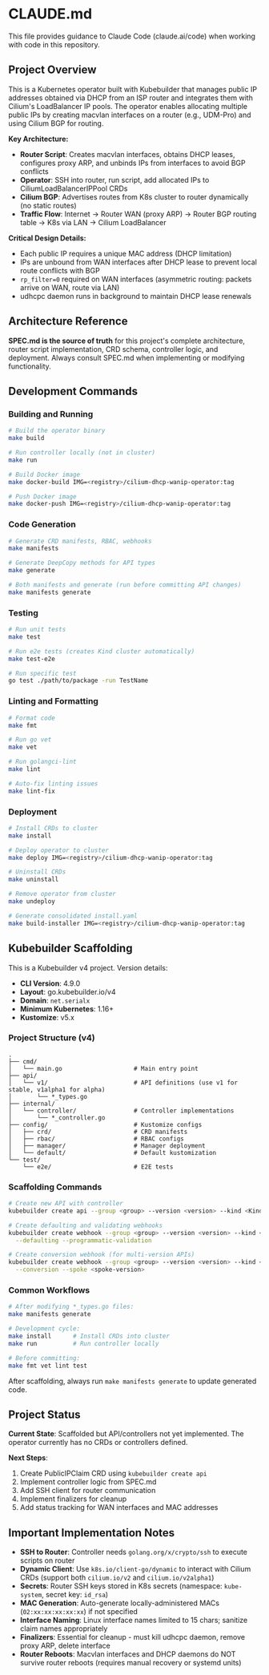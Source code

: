 # CLAUDE.md

This file provides guidance to Claude Code (claude.ai/code) when working with code in this repository.

## Project Overview

This is a Kubernetes operator built with Kubebuilder that manages public IP addresses obtained via DHCP from an ISP router and integrates them with Cilium's LoadBalancer IP pools. The operator enables allocating multiple public IPs by creating macvlan interfaces on a router (e.g., UDM-Pro) and using Cilium BGP for routing.

**Key Architecture:**
- **Router Script**: Creates macvlan interfaces, obtains DHCP leases, configures proxy ARP, and unbinds IPs from interfaces to avoid BGP conflicts
- **Operator**: SSH into router, run script, add allocated IPs to CiliumLoadBalancerIPPool CRDs
- **Cilium BGP**: Advertises routes from K8s cluster to router dynamically (no static routes)
- **Traffic Flow**: Internet → Router WAN (proxy ARP) → Router BGP routing table → K8s via LAN → Cilium LoadBalancer

**Critical Design Details:**
- Each public IP requires a unique MAC address (DHCP limitation)
- IPs are unbound from WAN interfaces after DHCP lease to prevent local route conflicts with BGP
- `rp_filter=0` required on WAN interfaces (asymmetric routing: packets arrive on WAN, route via LAN)
- udhcpc daemon runs in background to maintain DHCP lease renewals

## Architecture Reference

**SPEC.md is the source of truth** for this project's complete architecture, router script implementation, CRD schema, controller logic, and deployment. Always consult SPEC.md when implementing or modifying functionality.

## Development Commands

### Building and Running
```bash
# Build the operator binary
make build

# Run controller locally (not in cluster)
make run

# Build Docker image
make docker-build IMG=<registry>/cilium-dhcp-wanip-operator:tag

# Push Docker image
make docker-push IMG=<registry>/cilium-dhcp-wanip-operator:tag
```

### Code Generation
```bash
# Generate CRD manifests, RBAC, webhooks
make manifests

# Generate DeepCopy methods for API types
make generate

# Both manifests and generate (run before committing API changes)
make manifests generate
```

### Testing
```bash
# Run unit tests
make test

# Run e2e tests (creates Kind cluster automatically)
make test-e2e

# Run specific test
go test ./path/to/package -run TestName
```

### Linting and Formatting
```bash
# Format code
make fmt

# Run go vet
make vet

# Run golangci-lint
make lint

# Auto-fix linting issues
make lint-fix
```

### Deployment
```bash
# Install CRDs to cluster
make install

# Deploy operator to cluster
make deploy IMG=<registry>/cilium-dhcp-wanip-operator:tag

# Uninstall CRDs
make uninstall

# Remove operator from cluster
make undeploy

# Generate consolidated install.yaml
make build-installer IMG=<registry>/cilium-dhcp-wanip-operator:tag
```

## Kubebuilder Scaffolding

This is a Kubebuilder v4 project. Version details:
- **CLI Version**: 4.9.0
- **Layout**: go.kubebuilder.io/v4
- **Domain**: `net.serialx`
- **Minimum Kubernetes**: 1.16+
- **Kustomize**: v5.x

### Project Structure (v4)

```
.
├── cmd/
│   └── main.go                    # Main entry point
├── api/
│   └── v1/                        # API definitions (use v1 for stable, v1alpha1 for alpha)
│       └── *_types.go
├── internal/
│   └── controller/                # Controller implementations
│       └── *_controller.go
├── config/                        # Kustomize configs
│   ├── crd/                       # CRD manifests
│   ├── rbac/                      # RBAC configs
│   ├── manager/                   # Manager deployment
│   └── default/                   # Default kustomization
└── test/
    └── e2e/                       # E2E tests
```

### Scaffolding Commands

```bash
# Create new API with controller
kubebuilder create api --group <group> --version <version> --kind <Kind>

# Create defaulting and validating webhooks
kubebuilder create webhook --group <group> --version <version> --kind <Kind> \
  --defaulting --programmatic-validation

# Create conversion webhook (for multi-version APIs)
kubebuilder create webhook --group <group> --version <version> --kind <Kind> \
  --conversion --spoke <spoke-version>
```

### Common Workflows

```bash
# After modifying *_types.go files:
make manifests generate

# Development cycle:
make install      # Install CRDs into cluster
make run          # Run controller locally

# Before committing:
make fmt vet lint test
```

After scaffolding, always run `make manifests generate` to update generated code.

## Project Status

**Current State**: Scaffolded but API/controllers not yet implemented. The operator currently has no CRDs or controllers defined.

**Next Steps**:
1. Create PublicIPClaim CRD using `kubebuilder create api`
2. Implement controller logic from SPEC.md
3. Add SSH client for router communication
4. Implement finalizers for cleanup
5. Add status tracking for WAN interfaces and MAC addresses

## Important Implementation Notes

- **SSH to Router**: Controller needs `golang.org/x/crypto/ssh` to execute scripts on router
- **Dynamic Client**: Use `k8s.io/client-go/dynamic` to interact with Cilium CRDs (support both `cilium.io/v2` and `cilium.io/v2alpha1`)
- **Secrets**: Router SSH keys stored in K8s secrets (namespace: `kube-system`, secret key: `id_rsa`)
- **MAC Generation**: Auto-generate locally-administered MACs (`02:xx:xx:xx:xx:xx`) if not specified
- **Interface Naming**: Linux interface names limited to 15 chars; sanitize claim names appropriately
- **Finalizers**: Essential for cleanup - must kill udhcpc daemon, remove proxy ARP, delete interface
- **Router Reboots**: Macvlan interfaces and DHCP daemons do NOT survive router reboots (requires manual recovery or systemd units)
